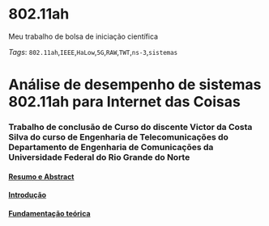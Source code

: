 # 802.11ah
Meu trabalho de bolsa de iniciação científica 

_Tags_: `802.11ah`,`IEEE`,`HaLow`,`5G`,`RAW`,`TWT`,`ns-3`,`sistemas`

# Análise de desempenho de sistemas 802.11ah para Internet das Coisas
### Trabalho de conclusão de Curso do discente Victor da Costa Silva do curso de Engenharia de Telecomunicações do Departamento de Engenharia de Comunicações da Universidade Federal do Rio Grande do Norte

#### [Resumo e Abstract](https://github.com/victordcsilva/802.11ah/blob/master/Resumo_Abstract.ipynb)
#### [Introdução](https://github.com/victordcsilva/802.11ah/blob/master/introdu%C3%A7%C3%A3o.ipynb)
#### [Fundamentação teórica](https://github.com/victordcsilva/802.11ah/blob/master/teoria.ipynb)
